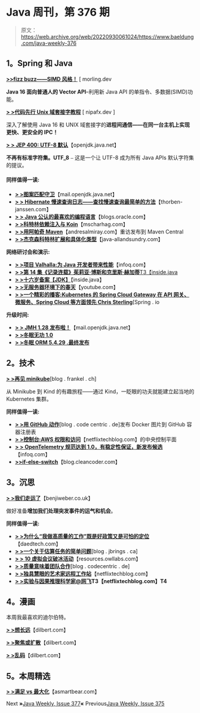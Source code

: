 # Java 周刊，第 376 期

> 原文：<https://web.archive.org/web/20220930061024/https://www.baeldung.com/java-weekly-376>

## **1。Spring 和 Java**

[**>>fizz buzz——SIMD 风格！**](https://web.archive.org/web/20220529020509/https://www.morling.dev/blog/fizzbuzz-simd-style/) [ morling.dev

**Java 16 面向普通人的 Vector API**–利用新 Java API 的单指令、多数据(SIMD)功能。

[**> >代码先行 Unix 域套接字教程**](https://web.archive.org/web/20220529020509/https://nipafx.dev/java-unix-domain-sockets/) [ nipafx.dev ]

深入了解使用 Java 16 和 UNIX 域套接字的**进程间通信——在同一台主机上实现更快、更安全的 IPC！**

[**> > JEP 400: UTF-8 默认**](https://web.archive.org/web/20220529020509/https://openjdk.java.net/jeps/400)【openjdk.java.net】

**不再有标准字符集。UTF_8** `–` 这是一个让 UTF-8 成为所有 Java APIs 默认字符集的提议。

#### **同样值得一读:**

*   [**> >图案匹配守卫**](https://web.archive.org/web/20220529020509/https://mail.openjdk.java.net/pipermail/amber-spec-experts/2021-March/002862.html)【mail.openjdk.java.net】
*   [**> > Hibernate 慢速查询日志——查找慢速查询最简单的方法**](https://web.archive.org/web/20220529020509/https://thorben-janssen.com/hibernate-slow-query-log/)【thorben-janssen.com】
*   [**> > Java 公认的最喜欢的编程语言**](https://web.archive.org/web/20220529020509/https://blogs.oracle.com/java/java-recognized-as-the-favorite-programming-language)【blogs.oracle.com】
*   [**> >科特林依赖注入与 Koin**](https://web.archive.org/web/20220529020509/https://www.mscharhag.com/kotlin/dependency-injection-koin)【mscharhag.com】
*   [**> >用阿帕奇 Maven**](https://web.archive.org/web/20220529020509/https://andresalmiray.com/revisiting-publication-to-maven-central-with-apache-maven/)【andresalmiray.com】重访发布到 Maven Central
*   [**> >杰克森科特林扩展和具体化类型**](https://web.archive.org/web/20220529020509/http://www.java-allandsundry.com/2021/03/jackon-kotlin-extension-and-reified.html)【java-allandsundry.com】

**网络研讨会和演示:**

*   [**> >项目 Valhalla:为 Java 开发者带来性能**](https://web.archive.org/web/20220529020509/https://www.infoq.com/presentations/valhalla-memory-density/)【infoq.com】
*   [**> >第 14 集《记录连载》茱莉亚·博斯和克里斯·赫加蒂**T3【inside.java](https://web.archive.org/web/20220529020509/https://inside.java/2021/03/08/podcast-014/)
*   [**> >十六岁备案【JDK】**](https://web.archive.org/web/20220529020509/https://inside.java/2021/03/11/video-for-the-records/)【inside.java】
*   [**> >无服务器环境下的春天**](https://web.archive.org/web/20220529020509/https://www.youtube.com/watch?v=7OySF8JqHMk)【youtube.com】
*   [**> >一个精彩的播客:Kubernetes 的 Spring Cloud Gateway 在 API 网关、微服务、Spring Cloud 等方面领先 Chris Sterling**](https://web.archive.org/web/20220529020509/https://spring.io/blog/2021/03/04/a-bootiful-podcast-spring-cloud-gateway-for-kubernetes-lead-chris-sterling-on-api-gateways-microservices-spring-cloud-and-more)[Spring . io

**升级时间:**

*   [**> > JMH 1.28 发布啦！**](https://web.archive.org/web/20220529020509/https://mail.openjdk.java.net/pipermail/jmh-dev/2021-March/003171.html)【mail.openjdk.java.net】
*   [**> >冬眠无功 1.0**](https://web.archive.org/web/20220529020509/https://in.relation.to/2021/03/08/hibernate-reactive-1/)
*   [**> >冬眠 ORM 5.4.29 .最终发布**](https://web.archive.org/web/20220529020509/https://in.relation.to/2021/03/03/hibernate-orm-5429-final-release/)

## **2。技术**

[**> >再见 minikube**](https://web.archive.org/web/20220529020509/https://blog.frankel.ch/goodbye-minikube/)[blog . frankel . ch]

从 Minikube 到 Kind 的有趣旅程——通过 Kind，一眨眼的功夫就能建立起当地的 Kubernetes 集群。

**同样值得一读:**

*   [**> >用 GitHub 动作**](https://web.archive.org/web/20220529020509/https://blog.codecentric.de/en/2021/03/github-container-registry/)[blog . code centric . de]发布 Docker 图片到 GitHub 容器注册表
*   [**> >控制台:AWS 权限和访问**](https://web.archive.org/web/20220529020509/https://netflixtechblog.com/consoleme-a-central-control-plane-for-aws-permissions-and-access-fd09afdd60a8)【netflixtechblog.com】的中央控制平面
*   [**> > OpenTelemetry 规范达到 1.0，有稳定性保证，新发布候选**](https://web.archive.org/web/20220529020509/https://www.infoq.com/news/2021/03/opentelemetry-spec-1-0/)【infoq.com】
*   [**>>if-else-switch**](https://web.archive.org/web/20220529020509/http://blog.cleancoder.com/uncle-bob/2021/03/06/ifElseSwitch.html)【blog.cleancoder.com】

## **3。沉思**

[**> >我们走运了**](https://web.archive.org/web/20220529020509/https://benjiweber.co.uk/blog/2021/03/07/we-got-lucky/)【benjiweber.co.uk】

做好准备**增加我们处理突发事件的运气和机会**。

**同样值得一读:**

*   [**> >为什么“我做高质量的工作”既是好政策又是可怕的定位**](https://web.archive.org/web/20220529020509/https://daedtech.com/why-i-do-high-quality-work-is-both-good-policy-and-terrible-positioning/)【daedtech.com】
*   [**> >一个关于估算任务的简单问题**](https://web.archive.org/web/20220529020509/https://blog.jbrains.ca/permalink/a-simple-question-to-ask-about-estimating-tasks)[blog . jbrings . ca]
*   [**> > 10 虚拟会议破冰活动**](https://web.archive.org/web/20220529020509/https://resources.owllabs.com/blog/ice-breakers)【resources.owllabs.com】
*   [**> >质量意味着团队合作**](https://web.archive.org/web/20220529020509/https://blog.codecentric.de/en/2021/03/quality-means-teamwork/)[blog . codecentric . de]
*   [**> >独具慧眼的艺术家远程工作站**](https://web.archive.org/web/20220529020509/https://netflixtechblog.com/remote-workstations-for-the-discerning-artists-8155a8fbd190)【netflixtechblog.com】
*   **[> >实验与因果推理科学家@网飞](https://web.archive.org/web/20220529020509/https://netflixtechblog.com/a-day-in-the-life-of-an-experimentation-and-causal-inference-scientist-netflix-388edfb77d21)T3【netflixtechblog.com】T4**

## **4。漫画**

本周我最喜欢的迪尔伯特。

[**> >想长远**](https://web.archive.org/web/20220529020509/https://dilbert.com/strip/2021-03-05)【dilbert.com】

[**> >聚焦或扩散**](https://web.archive.org/web/20220529020509/https://dilbert.com/strip/2021-03-06)【dilbert.com】

[**> >乱码**](https://web.archive.org/web/20220529020509/https://dilbert.com/strip/2021-03-09)【dilbert.com】

## **5。本周精选**

[**> >满足 vs 最大化**](https://web.archive.org/web/20220529020509/https://blog.asmartbear.com/maximizing.html)【asmartbear.com】

Next **»**[Java Weekly, Issue 377](/web/20220529020509/https://www.baeldung.com/java-weekly-377)**«** Previous[Java Weekly, Issue 375](/web/20220529020509/https://www.baeldung.com/java-weekly-375)
